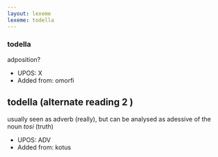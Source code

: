 ```yaml
---
layout: lexeme
lexeme: todella
---
```


###  todella

adposition?
* UPOS:  X
* Added from:  omorfi


## todella (alternate reading 2 )

usually seen as adverb (really), but can be analysed as adessive of the noun *tosi* (truth)
* UPOS:  ADV
* Added from:  kotus

